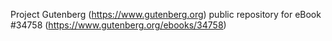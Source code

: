 Project Gutenberg (https://www.gutenberg.org) public repository for eBook #34758 (https://www.gutenberg.org/ebooks/34758)
